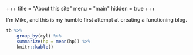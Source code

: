 +++
title = "About this site"
menu = "main"
hidden = true
+++

I'm Mike, and this is my humble first attempt at creating a functioning blog.


```r
tb %>%
    group_by(cyl) %>%
    summarize(hp = mean(hp)) %>%
    knitr::kable()
```
